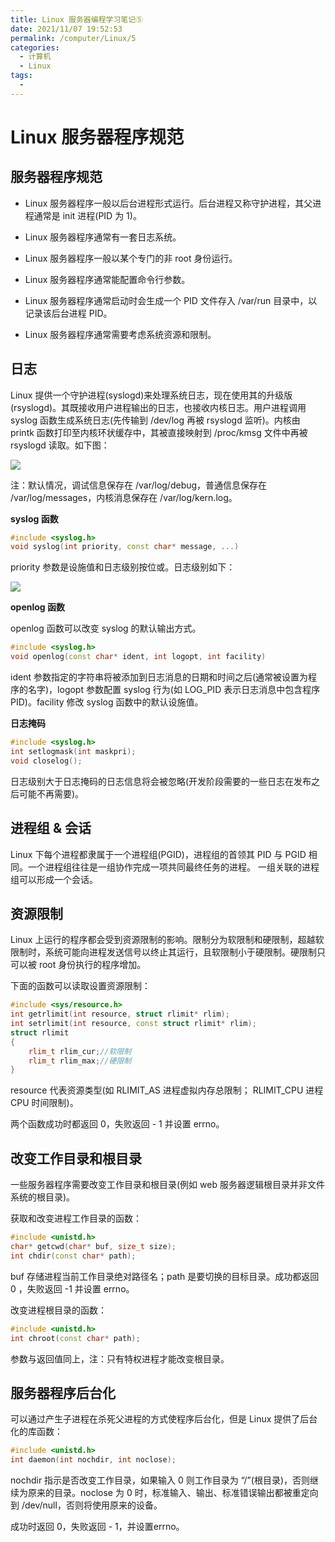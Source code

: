 ```yaml
---
title: Linux 服务器编程学习笔记⑤
date: 2021/11/07 19:52:53
permalink: /computer/Linux/5
categories:
  - 计算机
  - Linux
tags:
  -
---
```

# Linux 服务器程序规范

## 服务器程序规范

- Linux 服务器程序一般以后台进程形式运行。后台进程又称守护进程，其父进程通常是 init 进程(PID 为 1)。

- Linux 服务器程序通常有一套日志系统。

- Linux 服务器程序一般以某个专门的非 root 身份运行。

- Linux 服务器程序通常能配置命令行参数。

- Linux 服务器程序通常启动时会生成一个 PID 文件存入 /var/run 目录中，以记录该后台进程 PID。

- Linux 服务器程序通常需要考虑系统资源和限制。

## 日志

Linux 提供一个守护进程(syslogd)来处理系统日志，现在使用其的升级版(rsyslogd)。其既接收用户进程输出的日志，也接收内核日志。用户进程调用 syslog 函数生成系统日志(先传输到 /dev/log 再被 rsyslogd 监听)。内核由 printk 函数打印至内核环状缓存中，其被直接映射到 /proc/kmsg 文件中再被 rsyslogd 读取。如下图：

![](https://blog-web-image.oss-cn-shanghai.aliyuncs.com/computer-Linux-5-1.png)

注：默认情况，调试信息保存在 /var/log/debug，普通信息保存在 /var/log/messages，内核消息保存在 /var/log/kern.log。

**syslog 函数**

```cpp
#include <syslog.h>
void syslog(int priority, const char* message, ...)
```

priority 参数是设施值和日志级别按位或。日志级别如下：

![](https://blog-web-image.oss-cn-shanghai.aliyuncs.com/computer-Linux-5-2.png)

**openlog 函数**

openlog 函数可以改变 syslog 的默认输出方式。

```cpp
#include <syslog.h>
void openlog(const char* ident, int logopt, int facility)
```

ident 参数指定的字符串将被添加到日志消息的日期和时间之后(通常被设置为程序的名字)，logopt 参数配置 syslog 行为(如 LOG_PID 表示日志消息中包含程序 PID)。facility 修改 syslog 函数中的默认设施值。

**日志掩码**

```cpp
#include <syslog.h>
int setlogmask(int maskpri);
void closelog();
```

日志级别大于日志掩码的日志信息将会被忽略(开发阶段需要的一些日志在发布之后可能不再需要)。

## 进程组 & 会话

Linux 下每个进程都隶属于一个进程组(PGID)，进程组的首领其 PID 与 PGID 相同。一个进程组往往是一组协作完成一项共同最终任务的进程。
一组关联的进程组可以形成一个会话。

## 资源限制

Linux 上运行的程序都会受到资源限制的影响。限制分为软限制和硬限制，超越软限制时，系统可能向进程发送信号以终止其运行，且软限制小于硬限制。硬限制只可以被 root 身份执行的程序增加。

下面的函数可以读取设置资源限制：

```cpp
#include <sys/resource.h>
int getrlimit(int resource, struct rlimit* rlim);
int setrlimit(int resource, const struct rlimit* rlim);
struct rlimit
{
	rlim_t rlim_cur;//软限制
	rlim_t rlim_max;//硬限制
}
```

resource 代表资源类型(如 RLIMIT_AS 进程虚拟内存总限制； RLIMIT_CPU 进程 CPU 时间限制)。

两个函数成功时都返回 0，失败返回 - 1 并设置 errno。

## 改变工作目录和根目录

一些服务器程序需要改变工作目录和根目录(例如 web 服务器逻辑根目录并非文件系统的根目录)。

获取和改变进程工作目录的函数：

```cpp
#include <unistd.h>
char* getcwd(char* buf, size_t size);
int chdir(const char* path);
```

buf 存储进程当前工作目录绝对路径名；path 是要切换的目标目录。成功都返回 0 ，失败返回 -1 并设置 errno。

改变进程根目录的函数：

```cpp
#include <unistd.h>
int chroot(const char* path);
```

参数与返回值同上，注：只有特权进程才能改变根目录。

## 服务器程序后台化

可以通过产生子进程在杀死父进程的方式使程序后台化，但是 Linux 提供了后台化的库函数：

```cpp
#include <unistd.h>
int daemon(int nochdir, int noclose);
```

nochdir 指示是否改变工作目录，如果输入 0 则工作目录为 “/”(根目录)，否则继续为原来的目录。noclose 为 0 时，标准输入、输出、标准错误输出都被重定向到 /dev/null，否则将使用原来的设备。

成功时返回 0，失败返回 - 1，并设置errno。
